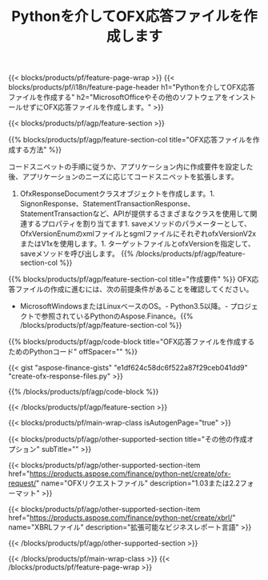 ﻿---
title: Pythonを介してOFX応答ファイルを作成します
description: OFX応答ファイル作成のサンプルコード。 Pythonベースのアプリケーション内でバッチOFX応答ファイルを生成するには、APIサンプルコードを使用します。 
url: /ja/python-net/create/ofx-response/
family: finance
platformtag: python
feature: create
informat: OFX Response
outformat: 
otherformats: OFX Response
---
{{< blocks/products/pf/feature-page-wrap >}}
{{< blocks/products/pf/i18n/feature-page-header h1="Pythonを介してOFX応答ファイルを作成する" h2="MicrosoftOfficeやその他のソフトウェアをインストールせずにOFX応答ファイルを作成します。" >}}

{{< blocks/products/pf/agp/feature-section >}}

{{% blocks/products/pf/agp/feature-section-col title="OFX応答ファイルを作成する方法" %}}

コードスニペットの手順に従うか、アプリケーション内に作成要件を設定した後、アプリケーションのニーズに応じてコードスニペットを拡張します。

1. OfxResponseDocumentクラスオブジェクトを作成します。1. SignonResponse、StatementTransactionResponse、StatementTransactionなど、APIが提供するさまざまなクラスを使用して関連するプロパティを割り当てます1. saveメソッドのパラメーターとして、OfxVersionEnumのxmlファイルとsgmlファイルにそれぞれofxVersionV2xまたはV1xを使用します。1. ターゲットファイルとofxVersionを指定して、saveメソッドを呼び出します。
{{% /blocks/products/pf/agp/feature-section-col %}}

{{% blocks/products/pf/agp/feature-section-col title="作成要件" %}}
OFX応答ファイルの作成に進むには、次の前提条件があることを確認してください。 
- MicrosoftWindowsまたはLinuxベースのOS。- Python3.5以降。- プロジェクトで参照されているPythonのAspose.Finance。{{% /blocks/products/pf/agp/feature-section-col %}}

{{% blocks/products/pf/agp/code-block title="OFX応答ファイルを作成するためのPythonコード" offSpacer="" %}}

{{< gist "aspose-finance-gists" "e1df624c58dc6f522a87f29ceb041dd9" "create-ofx-response-files.py" >}}

{{% /blocks/products/pf/agp/code-block %}}

{{< /blocks/products/pf/agp/feature-section >}}

{{< blocks/products/pf/main-wrap-class isAutogenPage="true" >}}

{{< blocks/products/pf/agp/other-supported-section title="その他の作成オプション" subTitle="" >}}

{{< blocks/products/pf/agp/other-supported-section-item href="https://products.aspose.com/finance/python-net/create/ofx-request/" name="OFXリクエストファイル" description="1.03または2.2フォーマット" >}}

{{< blocks/products/pf/agp/other-supported-section-item href="https://products.aspose.com/finance/python-net/create/xbrl/" name="XBRLファイル" description="拡張可能なビジネスレポート言語" >}}

{{< /blocks/products/pf/agp/other-supported-section >}}

{{< /blocks/products/pf/main-wrap-class >}}
{{< /blocks/products/pf/feature-page-wrap >}}